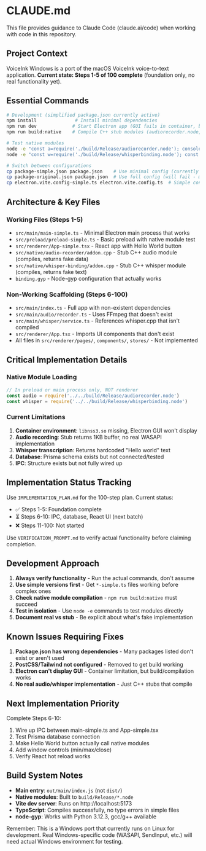# CLAUDE.md

This file provides guidance to Claude Code (claude.ai/code) when working with code in this repository.

## Project Context

VoiceInk Windows is a port of the macOS VoiceInk voice-to-text application. **Current state: Steps 1-5 of 100 complete** (foundation only, no real functionality yet).

## Essential Commands

```bash
# Development (simplified package.json currently active)
npm install              # Install minimal dependencies
npm run dev             # Start Electron app (GUI fails in container, build works)
npm run build:native    # Compile C++ stub modules (audiorecorder.node, whisperbinding.node)

# Test native modules
node -e "const a=require('./build/Release/audiorecorder.node'); console.log(new a.AudioRecorder().getDevices())"
node -e "const w=require('./build/Release/whisperbinding.node'); const t=new w.Whisper(); t.loadModel('test'); console.log(t.isLoaded())"

# Switch between configurations
cp package-simple.json package.json    # Use minimal config (currently active)
cp package-original.json package.json  # Use full config (will fail - many deps don't exist)
cp electron.vite.config-simple.ts electron.vite.config.ts  # Simple config
```

## Architecture & Key Files

### Working Files (Steps 1-5)
- `src/main/main-simple.ts` - Minimal Electron main process that works
- `src/preload/preload-simple.ts` - Basic preload with native module test
- `src/renderer/App-simple.tsx` - React app with Hello World button
- `src/native/audio-recorder/addon.cpp` - Stub C++ audio module (compiles, returns fake data)
- `src/native/whisper-binding/addon.cpp` - Stub C++ whisper module (compiles, returns fake text)
- `binding.gyp` - Node-gyp configuration that actually works

### Non-Working Scaffolding (Steps 6-100)
- `src/main/index.ts` - Full app with non-existent dependencies
- `src/main/audio/recorder.ts` - Uses FFmpeg that doesn't exist
- `src/main/whisper/service.ts` - References whisper.cpp that isn't compiled
- `src/renderer/App.tsx` - Imports UI components that don't exist
- All files in `src/renderer/pages/`, `components/`, `stores/` - Not implemented

## Critical Implementation Details

### Native Module Loading
```javascript
// In preload or main process only, NOT renderer
const audio = require('../../build/Release/audiorecorder.node')
const whisper = require('../../build/Release/whisperbinding.node')
```

### Current Limitations
1. **Container environment**: `libnss3.so` missing, Electron GUI won't display
2. **Audio recording**: Stub returns 1KB buffer, no real WASAPI implementation
3. **Whisper transcription**: Returns hardcoded "Hello world" text
4. **Database**: Prisma schema exists but not connected/tested
5. **IPC**: Structure exists but not fully wired up

## Implementation Status Tracking

Use `IMPLEMENTATION_PLAN.md` for the 100-step plan. Current status:
- ✅ Steps 1-5: Foundation complete
- ⏳ Steps 6-10: IPC, database, React UI (next batch)
- ❌ Steps 11-100: Not started

Use `VERIFICATION_PROMPT.md` to verify actual functionality before claiming completion.

## Development Approach

1. **Always verify functionality** - Run the actual commands, don't assume
2. **Use simple versions first** - Get `*-simple.ts` files working before complex ones
3. **Check native module compilation** - `npm run build:native` must succeed
4. **Test in isolation** - Use `node -e` commands to test modules directly
5. **Document real vs stub** - Be explicit about what's fake implementation

## Known Issues Requiring Fixes

1. **Package.json has wrong dependencies** - Many packages listed don't exist or aren't used
2. **PostCSS/Tailwind not configured** - Removed to get build working
3. **Electron can't display GUI** - Container limitation, but build/compilation works
4. **No real audio/whisper implementation** - Just C++ stubs that compile

## Next Implementation Priority

Complete Steps 6-10:
1. Wire up IPC between main-simple.ts and App-simple.tsx
2. Test Prisma database connection
3. Make Hello World button actually call native modules
4. Add window controls (min/max/close)
5. Verify React hot reload works

## Build System Notes

- **Main entry**: `out/main/index.js` (not `dist/`)
- **Native modules**: Built to `build/Release/*.node`
- **Vite dev server**: Runs on http://localhost:5173
- **TypeScript**: Compiles successfully, no type errors in simple files
- **node-gyp**: Works with Python 3.12.3, gcc/g++ available

Remember: This is a Windows port that currently runs on Linux for development. Real Windows-specific code (WASAPI, SendInput, etc.) will need actual Windows environment for testing.
